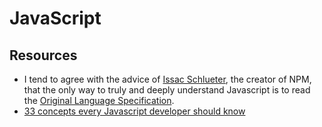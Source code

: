 # JavaScript





## Resources

- I tend to agree with the advice of [Issac Schlueter](http://izs.me/), the creator of NPM, that the only way to truly and deeply understand Javascript is to read the [Original Language Specification](https://tc39.github.io/ecma262/).
- [33 concepts every Javascript developer should know](https://github.com/leonardomso/33-js-concepts)